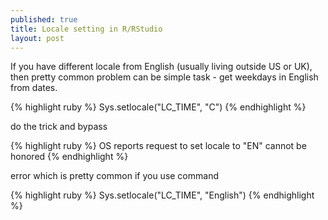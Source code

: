 ```yaml
---
published: true
title: Locale setting in R/RStudio
layout: post
---
```

If you have different locale from English (usually living outside US or UK), then pretty common problem can be simple task - get weekdays in English from dates.

{% highlight ruby %}
Sys.setlocale("LC_TIME", "C")
{% endhighlight %} 

do the trick and bypass

{% highlight ruby %}
OS reports request to set locale to "EN" cannot be honored
{% endhighlight %} 

error which is pretty common if you use command

{% highlight ruby %}
Sys.setlocale("LC_TIME", "English")
{% endhighlight %} 